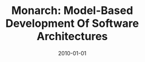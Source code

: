 ---
title: "Monarch: Model-Based Development Of Software Architectures"
date: 2010-01-01
venue: "Model Driven Engineering Languages and Systems - 13th International Conference, MODELS 2010, Oslo, Norway, October 3-8, 2010, Proceedings, Part II"
paperurl: https://doi.org/10.1007/978-3-642-16129-2_27
authors: "Hamid Bagheri and Kevin J Sullivan"
awards: ""
---